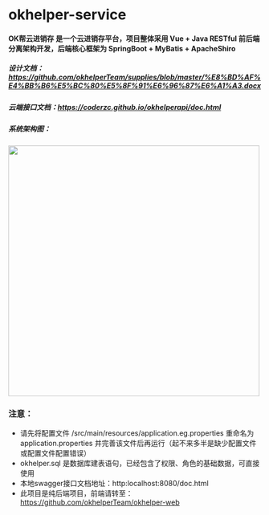 # okhelper-service
#### OK帮云进销存 是一个云进销存平台，项目整体采用 Vue + Java RESTful 前后端分离架构开发，后端核心框架为 SpringBoot + MyBatis + ApacheShiro

##### 设计文档：https://github.com/okhelperTeam/supplies/blob/master/%E8%BD%AF%E4%BB%B6%E5%BC%80%E5%8F%91%E6%96%87%E6%A1%A3.docx
##### 云端接口文档：https://coderzc.github.io/okhelperapi/doc.html
##### 系统架构图：
<img src="https://github.com/okhelperTeam/supplies/blob/master/picture/OK%E5%B8%AE%E7%B3%BB%E7%BB%9F%E6%9E%B6%E6%9E%84%E8%AE%BE%E8%AE%A1.png" width = "500" height = "500"/>

### 注意：
* 请先将配置文件 /src/main/resources/application.eg.properties 重命名为 application.properties 并完善该文件后再运行（起不来多半是缺少配置文件或配置文件配置错误）
* okhelper.sql 是数据库建表语句，已经包含了权限、角色的基础数据，可直接使用
* 本地swagger接口文档地址：http:localhost:8080/doc.html
* 此项目是纯后端项目，前端请转至：https://github.com/okhelperTeam/okhelper-web
